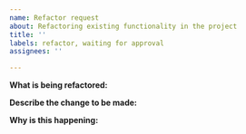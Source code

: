 ```yaml
---
name: Refactor request
about: Refactoring existing functionality in the project
title: ''
labels: refactor, waiting for approval
assignees: ''

---
```


**What is being refactored:**
<!--Where will the refactor take place
Ex. The LoginDTO class. -->

**Describe the change to be made:**
<!-- What changes will be made as part of the refactor
Ex. Renaming the properties in the class to be the same as the properties in the model. -->

**Why is this happening:**
<!-- Briefly mention why the change is happening, if not inherently obvious, and how it effects the quality attributes
Ex.  To ensure consistency between the DTO objects and the models and increase extensibility/modifiability. -->